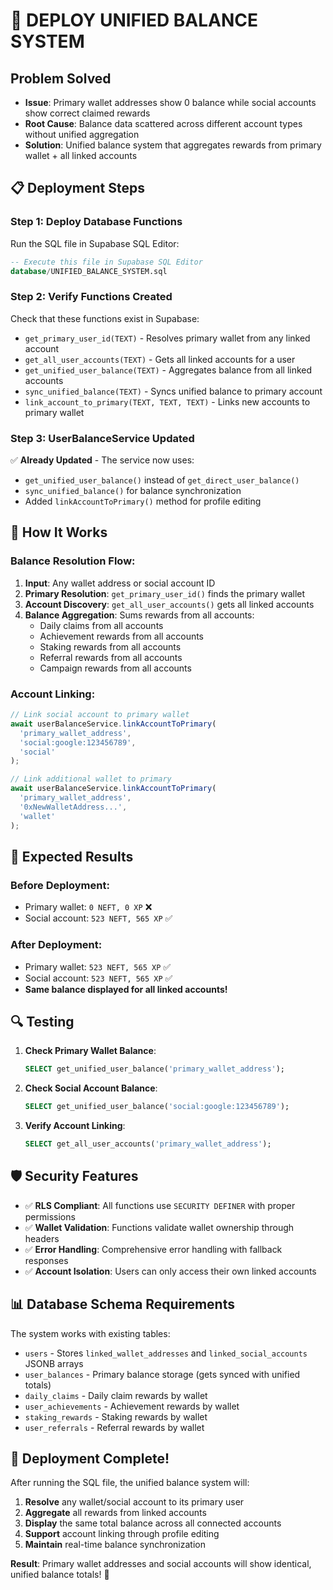 # 🚀 DEPLOY UNIFIED BALANCE SYSTEM

## Problem Solved
- **Issue**: Primary wallet addresses show 0 balance while social accounts show correct claimed rewards
- **Root Cause**: Balance data scattered across different account types without unified aggregation
- **Solution**: Unified balance system that aggregates rewards from primary wallet + all linked accounts

## 📋 Deployment Steps

### Step 1: Deploy Database Functions
Run the SQL file in Supabase SQL Editor:
```sql
-- Execute this file in Supabase SQL Editor
database/UNIFIED_BALANCE_SYSTEM.sql
```

### Step 2: Verify Functions Created
Check that these functions exist in Supabase:
- `get_primary_user_id(TEXT)` - Resolves primary wallet from any linked account
- `get_all_user_accounts(TEXT)` - Gets all linked accounts for a user
- `get_unified_user_balance(TEXT)` - Aggregates balance from all linked accounts
- `sync_unified_balance(TEXT)` - Syncs unified balance to primary account
- `link_account_to_primary(TEXT, TEXT, TEXT)` - Links new accounts to primary wallet

### Step 3: UserBalanceService Updated
✅ **Already Updated** - The service now uses:
- `get_unified_user_balance()` instead of `get_direct_user_balance()`
- `sync_unified_balance()` for balance synchronization
- Added `linkAccountToPrimary()` method for profile editing

## 🔧 How It Works

### Balance Resolution Flow:
1. **Input**: Any wallet address or social account ID
2. **Primary Resolution**: `get_primary_user_id()` finds the primary wallet
3. **Account Discovery**: `get_all_user_accounts()` gets all linked accounts
4. **Balance Aggregation**: Sums rewards from all accounts:
   - Daily claims from all accounts
   - Achievement rewards from all accounts
   - Staking rewards from all accounts
   - Referral rewards from all accounts
   - Campaign rewards from all accounts

### Account Linking:
```typescript
// Link social account to primary wallet
await userBalanceService.linkAccountToPrimary(
  'primary_wallet_address',
  'social:google:123456789',
  'social'
);

// Link additional wallet to primary
await userBalanceService.linkAccountToPrimary(
  'primary_wallet_address',
  '0xNewWalletAddress...',
  'wallet'
);
```

## 🎯 Expected Results

### Before Deployment:
- Primary wallet: `0 NEFT, 0 XP` ❌
- Social account: `523 NEFT, 565 XP` ✅

### After Deployment:
- Primary wallet: `523 NEFT, 565 XP` ✅
- Social account: `523 NEFT, 565 XP` ✅
- **Same balance displayed for all linked accounts!**

## 🔍 Testing

1. **Check Primary Wallet Balance**:
   ```sql
   SELECT get_unified_user_balance('primary_wallet_address');
   ```

2. **Check Social Account Balance**:
   ```sql
   SELECT get_unified_user_balance('social:google:123456789');
   ```

3. **Verify Account Linking**:
   ```sql
   SELECT get_all_user_accounts('primary_wallet_address');
   ```

## 🛡️ Security Features

- ✅ **RLS Compliant**: All functions use `SECURITY DEFINER` with proper permissions
- ✅ **Wallet Validation**: Functions validate wallet ownership through headers
- ✅ **Error Handling**: Comprehensive error handling with fallback responses
- ✅ **Account Isolation**: Users can only access their own linked accounts

## 📊 Database Schema Requirements

The system works with existing tables:
- `users` - Stores `linked_wallet_addresses` and `linked_social_accounts` JSONB arrays
- `user_balances` - Primary balance storage (gets synced with unified totals)
- `daily_claims` - Daily claim rewards by wallet
- `user_achievements` - Achievement rewards by wallet
- `staking_rewards` - Staking rewards by wallet
- `user_referrals` - Referral rewards by wallet

## 🚀 Deployment Complete!

After running the SQL file, the unified balance system will:
1. **Resolve** any wallet/social account to its primary user
2. **Aggregate** all rewards from linked accounts
3. **Display** the same total balance across all connected accounts
4. **Support** account linking through profile editing
5. **Maintain** real-time balance synchronization

**Result**: Primary wallet addresses and social accounts will show identical, unified balance totals! 🎉
